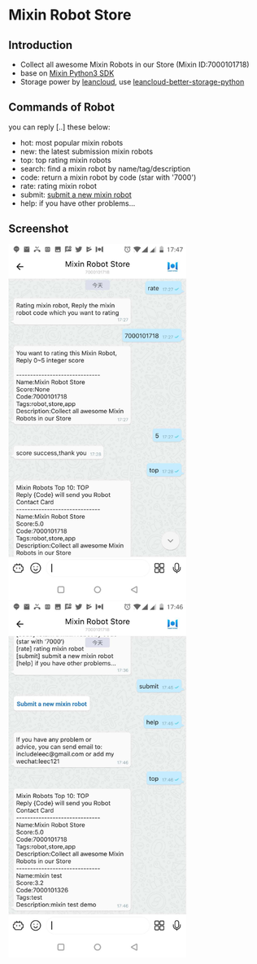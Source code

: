 # Mixin Robot Store

## Introduction
- Collect all awesome Mixin Robots in our Store (Mixin ID:7000101718)
- base on [Mixin Python3 SDK](https://github.com/includeleec/mixin-python3-sdk)
- Storage power by [leancloud](https://leancloud.cn/), use [leancloud-better-storage-python](https://github.com/nnnewb/leancloud-better-storage-python)

## Commands of Robot
you can reply [..] these below:
- hot: most popular mixin robots
- new: the latest submission mixin robots
- top: top rating mixin robots
- search: find a mixin robot by name/tag/description
- code: return a mixin robot by code (star with '7000')
- rate: rating mixin robot
- submit: [submit a new mixin robot](http://m3blockchain.mikecrm.com/A95F8m4)
- help: if you have other problems...

## Screenshot
<img src="https://raw.githubusercontent.com/includeleec/mixin-robot-store/master/screenshot/01.jpg" width="350" >
<img src="https://raw.githubusercontent.com/includeleec/mixin-robot-store/master/screenshot/02.jpg" width="350" >

